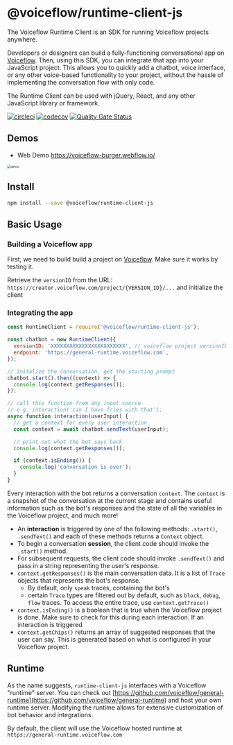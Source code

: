 # @voiceflow/runtime-client-js

The Voiceflow Runtime Client is an SDK for running Voiceflow projects anywhere. 

Developers or designers can build a fully-functioning conversational app on [Voiceflow](https://creator.voiceflow.com). Then, using this SDK, you can integrate that app into your JavaScript project. This allows you to quickly add a chatbot, voice interface, or any other voice-based functionality to your project, without the hassle of implementing the conversation flow with only code.

The Runtime Client can be used with jQuery, React, and any other JavaScript library or framework. 

[![circleci](https://circleci.com/gh/voiceflow/runtime-client-js/tree/master.svg?style=shield&circle-token=a4447ba98e39b43cc47fd6da870ca68ff0ca5db0)](https://circleci.com/gh/voiceflow/runtime-client-js/tree/master)
[![codecov](https://codecov.io/gh/voiceflow/runtime-client-js/branch/master/graph/badge.svg?token=RYypRxePDX)](https://codecov.io/gh/voiceflow/runtime-client-js)
[![Quality Gate Status](https://sonarcloud.io/api/project_badges/measure?project=voiceflow_runtime-client-js&metric=alert_status&token=088b80f6baf3c958b609f31f64b65289bd4586dc)](https://sonarcloud.io/dashboard?id=voiceflow_runtime-client-js)

## Demos

- Web Demo https://voiceflow-burger.webflow.io/

<img src="https://user-images.githubusercontent.com/5643574/106966841-17b9ee00-6714-11eb-868a-26751b7d560e.png" alt="demo" style="zoom:50%;" />



## Install

```bash
npm install --save @voiceflow/runtime-client-js
```



## Basic Usage

### Building a Voiceflow app

First, we need to build build a project on [Voiceflow](https://creator.voiceflow.com). Make sure it works by testing it.

Retrieve the `versionID` from the URL:
`https://creator.voiceflow.com/project/{VERSION_ID}/...` and initialize the client



### Integrating the app

```javascript
const RuntimeClient = require('@voiceflow/runtime-client-js');

const chatbot = new RuntimeClient({
  versionID: 'XXXXXXXXXXXXXXXXXXXXXXXX', // voiceflow project versionID
  endpoint: 'https://general-runtime.voiceflow.com',
});

// initalize the conversation, get the starting prompt
chatbot.start().then((context) => {
  console.log(context.getResponses());
});

// call this function from any input source
// e.g. interaction('can I have fries with that');
async function interaction(userInput) {
  // get a context for every user interaction
  const context = await chatbot.sendText(userInput);

  // print out what the bot says back
  console.log(context.getResponses());

  if (context.isEnding()) {
    console.log('conversation is over');
  }
}
```

Every interaction with the bot returns a conversation `context`. The `context` is a snapshot of the conversation at the current stage and contains useful information such as the bot's responses and the state of all the variables in the Voiceflow project, and much more!

- An **interaction** is triggered by one of the following methods: `.start()`, `.sendText()` and each of these methods returns a `Context` object.
- To begin a conversation **session**, the client code should invoke the `.start()` method.
- For subsequent requests, the client code should invoke `.sendText()` and pass in a string representing the user's response.
- `context.getResponses()` is the main conversation data. It is a list of `Trace` objects that represents the bot's response.
  - By default, only `speak` traces, containing the bot's 
  - certain `Trace` types are filtered out by default, such as `block`, `debug`, `flow` traces. To access the entire trace, use `context.getTrace()`
- `context.isEnding()` is a boolean that is true when the Voiceflow project is done. Make sure to check for this during each interaction. If an interaction is triggered 
- `context.getChips()` returns an array of suggested responses that the user can say. This is generated based on what is configured in your Voiceflow project.



## Runtime

As the name suggests, `runtime-client-js` interfaces with a Voiceflow "runtime" server. You can check out [https://github.com/voiceflow/general-runtime](https://github.com/voiceflow/general-runtime) and host your own runtime server. Modifying the runtime allows for extensive customization of bot behavior and integrations.

By default, the client will use the Voiceflow hosted runtime at `https://general-runtime.voiceflow.com`
